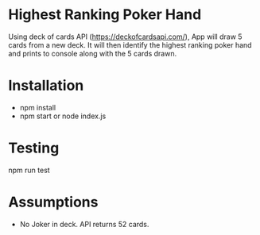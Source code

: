 # Highest Ranking Poker Hand

Using deck of cards API (https://deckofcardsapi.com/), App will draw 5 cards from a new deck.  It will then identify the highest ranking poker hand and prints to console along with the 5 cards drawn. 

# Installation
- npm install
- npm start or node index.js

# Testing
npm run test

# Assumptions
- No Joker in deck. API returns 52 cards. 

